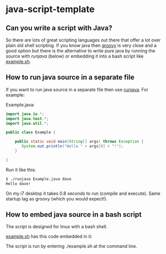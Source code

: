 java-script-template
====================

Can you write a script with Java?
-----------------------------------
So there are lots of great scripting languages out there that offer a lot over plain old shell scripting. If you know java
then [groovy](http://groovy.codehaus.org/) is very close and a good option but there is the alternative to write pure java by running the source with *runjava* (below) or embedding it into a bash script
 like [example.sh](https://github.com/davidmoten/java-script-template/blob/master/example.sh).

How to run java source in a separate file
---------------------------------------------------
If you want to run java source in a separate file then use [runjava](https://github.com/davidmoten/java-script-template/blob/master/runjava). For example:

Example.java:

```java
import java.io.*;
import java.text.*;
import java.util.*;

public class Example {

    public static void main(String[] args) throws Exception {
       System.out.println("Hello " + args[0] + "!");
    }

}
```

Run it like this:

```bash
$ ./runjava Example.java dave
Hello dave!
```

On my i7 desktop it takes 0.8 seconds to run (compile and execute). Same startup lag as groovy (which you would expect!).

How to embed java source in a bash script
------------------------------------------
The script is designed for linux with a bash shell.

[example.sh](https://github.com/davidmoten/java-script-template/blob/master/example.sh) has this code embedded in it:

The script is run by entering ./example.sh at the command line.


